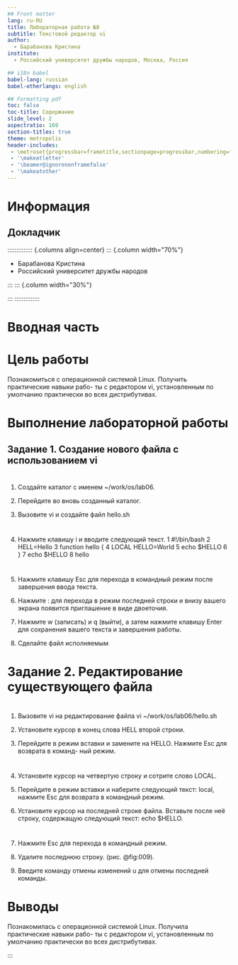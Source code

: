 ```yaml
---
## Front matter
lang: ru-RU
title: Лабораторная работа №8
subtitle: Текстовой редактор vi
author:
  - Барабанова Кристина
institute:
  - Российский университет дружбы народов, Москва, Россия

## i18n babel
babel-lang: russian
babel-otherlangs: english

## Formatting pdf
toc: false
toc-title: Содержание
slide_level: 2
aspectratio: 169
section-titles: true
theme: metropolis
header-includes:
 - \metroset{progressbar=frametitle,sectionpage=progressbar,numbering=fraction}
 - '\makeatletter'
 - '\beamer@ignorenonframefalse'
 - '\makeatother'
---
```


# Информация

## Докладчик

:::::::::::::: {.columns align=center}
::: {.column width="70%"}

  * Барабанова Кристина
  * Российский университет дружбы народов

:::
::: {.column width="30%"}

:::
::::::::::::::

# Вводная часть

# Цель работы

Познакомиться с операционной системой Linux. Получить практические навыки рабо-
ты с редактором vi, установленным по умолчанию практически во всех дистрибутивах.



# Выполнение лабораторной работы
## Задание 1. Создание нового файла с использованием vi

# 
1. Создайте каталог с именем ~/work/os/lab06.

2. Перейдите во вновь созданный каталог.

3. Вызовите vi и создайте файл hello.sh

# 

4. Нажмите клавишу i и вводите следующий текст.
1 #!/bin/bash
2 HELL=Hello
3 function hello {
4 LOCAL HELLO=World
5 echo $HELLO
6 }
7 echo $HELLO
8 hello 

# 

5. Нажмите клавишу Esc для перехода в командный режим после завершения ввода
текста.

6. Нажмите : для перехода в режим последней строки и внизу вашего экрана появится
приглашение в виде двоеточия.

7. Нажмите w (записать) и q (выйти), а затем нажмите клавишу Enter для сохранения
вашего текста и завершения работы.

8. Сделайте файл исполняемым 


# Задание 2. Редактирование существующего файла

# 

1. Вызовите vi на редактирование файла vi ~/work/os/lab06/hello.sh 

2. Установите курсор в конец слова HELL второй строки. 

3. Перейдите в режим вставки и замените на HELLO. Нажмите Esc для возврата в команд-
ный режим.

# 

4. Установите курсор на четвертую строку и сотрите слово LOCAL.

5. Перейдите в режим вставки и наберите следующий текст: local, нажмите Esc для
возврата в командный режим.

6. Установите курсор на последней строке файла. Вставьте после неё строку, содержащую
следующий текст: echo $HELLO. 

# 

7. Нажмите Esc для перехода в командный режим.

8. Удалите последнюю строку. (рис. @fig:009).

9. Введите команду отмены изменений u для отмены последней команды. 

# Выводы

Познакомилась с операционной системой Linux. Получила практические навыки рабо-
ты с редактором vi, установленным по умолчанию практически во всех дистрибутивах.

:::

